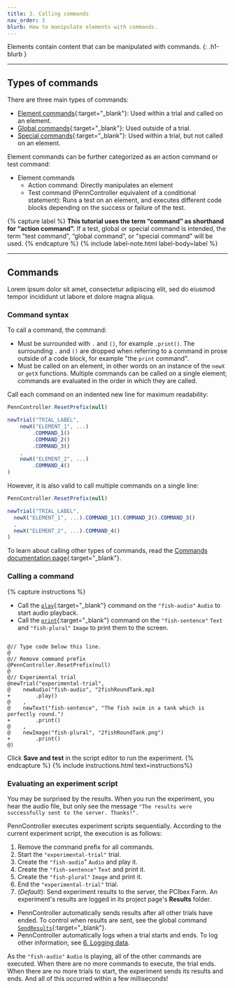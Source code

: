 ```yaml
---
title: 3. Calling commands
nav_order: 3
blurb: How to manipulate elements with commands.
---
```


Elements contain content that can be manipulated with commands.
{: .h1-blurb }

---

## Types of commands

There are three main types of commands:

+ [Element commands]({{site.baseurl}}/core-concepts/3_commands#element-commands){:target="_blank"}:
Used within a trial and called on an element.
+ [Global commands]({{site.baseurl}}/core-concepts/3_commands#global-commands){:target="_blank"}:
Used outside of a trial.
+ [Special commands]({{site.baseurl}}/core-concepts/3_commands#special-commands){:target="_blank"}:
Used within a trial, but not called on an element.

Element commands can be further categorized as an action command or test command:

+ Element commands
  + Action command:
  Directly manipulates an element
  + Test command (PennController equivalent of a conditional statement):
  Runs a test on an element, and executes different code blocks depending on
  the success or failure of the test.

{% capture label %}
**This tutorial uses the term “command” as shorthand for “action command”.**
If a test, global or special command is intended, the term "test command",
“global command”, or "special command" will be used.
{% endcapture %}
{% include label-note.html label-body=label %}

---

## Commands

Lorem ipsum dolor sit amet, consectetur adipiscing elit, sed do eiusmod tempor incididunt ut labore et dolore magna aliqua.

### Command syntax

To call a command, the command:

+ Must be surrounded with `.` and `()`, for example `.print()`. The surrounding `.` and `()` are dropped when referring to a command in prose outside of a code block, for example "the `print` command".
+ Must be called on an element, in other words on an instance of the `newX` or `getX` functions. Multiple commands can be called on a single element; commands are evaluated in the order in which they are called.

Call each command on an indented new line for maximum readability:

```javascript
PennController.ResetPrefix(null)

newTrial("TRIAL_LABEL",
    newX("ELEMENT_1", ...)
        .COMMAND_1()
        .COMMAND_2()
        .COMMAND_3()
    ,
    newX("ELEMENT_2", ...)
        .COMMAND_4()
)
```

However, it is also valid to call multiple commands on a single line:

```javascript
PennController.ResetPrefix(null)

newTrial("TRIAL_LABEL",
  newX("ELEMENT_1", ...).COMMAND_1().COMMAND_2().COMMAND_3()
  ,
  newX("ELEMENT_2", ...).COMMAND_4()
)
```

To learn about calling other types of commands, read the [Commands documentation page]({{site.baseurl}}/core-concepts/3_commands){:target="_blank"}.

### Calling a command

{% capture instructions %}
+ Call the [`play`]({{site.baseurl}}/elements/audio/audio-play){:target="_blank"} command on the `"fish-audio"` `Audio` to start audio playback.
+ Call the [`print`]({{site.baseurl}}/commands/standard-element-commands/standard-print){:target="_blank"} command on the `"fish-sentence"` `Text` and `"fish-plural"` `Image` to print them to the screen.

<pre><code class="language-diff-javascript diff-highlight">
@// Type code below this line.
@
@// Remove command prefix
@PennController.ResetPrefix(null)
@
@// Experimental trial
@newTrial("experimental-trial",
@    newAudio("fish-audio", "2fishRoundTank.mp3
+        .play()
@    ,
@    newText("fish-sentence", "The fish swim in a tank which is perfectly round.")
+        .print()
@    ,
@    newImage("fish-plural", "2fishRoundTank.png")
+        .print()
@)
</code></pre>

Click **Save and test** in the script editor to run the experiment.
{% endcapture %}
{% include instructions.html text=instructions%}

### Evaluating an experiment script

You may be surprised by the results. When you run the experiment, you hear the
audio file, but only see the message
`"The results were successfully sent to the server. Thanks!".`

PennController executes experiment scripts sequentially. According to the current
experiment script, the execution is as follows:

1. Remove the command prefix for all commands.
2. Start the `"experimental-trial"` trial.
3. Create the `"fish-audio`" `Audio` and play it.
4. Create the `"fish-sentence"` `Text` and print it.
5. Create the `"fish-plural"` `Image` and print it.
6. End the `"experimental-trial"` trial.
7. (*Default*): Send experiment results to the server, the PCIbex Farm. An experiment's
results are logged in its project page's **Results** folder.
  + PennController automatically sends results after all other trials have ended.
  To control when results are sent, see the global command
  [`SendResults`]({{site.baseurl}}/commands/global-commands/sendresults){:target="_blank"}.
  + PennController automatically logs when a trial starts and ends.
  To log other information, see [6. Logging data]({{site.baseurl}}/basic-tutorial/6_logging-data).
  
As the `"fish-audio"` `Audio` is playing, all of the other commands are executed.
When there are no more commands to execute, the trial ends. When there are no more
trials to start, the experiment sends its results and ends. And all of this occurred
within a few milliseconds!
